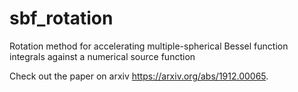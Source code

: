 # sbf_rotation
Rotation method for accelerating multiple-spherical Bessel function integrals against a numerical source function

Check out the paper on arxiv <https://arxiv.org/abs/1912.00065>.

